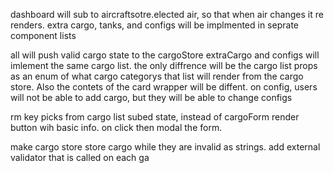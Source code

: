 dashboard will sub to aircraftsotre.elected air, so that when air changes it re renders.
extra cargo, tanks, and configs will be implmented in seprate component lists

all will push valid cargo state to the cargoStore
extraCargo and configs will imlement the same cargo list. the only diffrence will be the cargo list props as an enum of what cargo categorys that list will render from the cargo store. Also the contets of the card wrapper will be diffent. on config, users will not be able to add cargo, but they will be able to change configs

rm key picks from cargo list subed state, instead of cargoForm render button wih basic info. on click then modal the form.

make cargo store store cargo while they are invalid as strings.
add external validator that is called on each ga